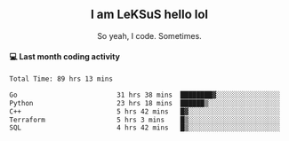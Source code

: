 <h2 align="center">I am LeKSuS hello lol</h2>
<p align="center">So yeah, I code. Sometimes.</p>

#### :computer: Last month coding activity
<!--START_SECTION:waka-->

```txt
Total Time: 89 hrs 13 mins

Go                         31 hrs 38 mins  ████████▓░░░░░░░░░░░░░░░░   34.25 %
Python                     23 hrs 18 mins  ██████▒░░░░░░░░░░░░░░░░░░   25.22 %
C++                        5 hrs 42 mins   █▓░░░░░░░░░░░░░░░░░░░░░░░   06.17 %
Terraform                  5 hrs 3 mins    █▒░░░░░░░░░░░░░░░░░░░░░░░   05.48 %
SQL                        4 hrs 42 mins   █▒░░░░░░░░░░░░░░░░░░░░░░░   05.09 %
```

<!--END_SECTION:waka-->
